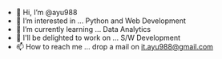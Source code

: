 - 👋 Hi, I’m @ayu988
- 👀 I’m interested in ... Python and Web Development
- 🌱 I’m currently learning ... Data Analytics
- 💞️ I'll be delighted to work on ... S/W Development
- 📫 How to reach me ... drop a mail on it.ayu988@gmail.com

<!---
ayu988/ayu988 is a ✨ special ✨ repository because its `README.md` (this file) appears on your GitHub profile.
You can click the Preview link to take a look at your changes.
--->
